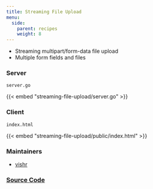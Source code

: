 ```yaml
---
title: Streaming File Upload
menu:
  side:
    parent: recipes
    weight: 8
---
```


- Streaming multipart/form-data file upload
- Multiple form fields and files

### Server

`server.go`

{{< embed "streaming-file-upload/server.go" >}}

### Client

`index.html`

{{< embed "streaming-file-upload/public/index.html" >}}

### Maintainers

- [vishr](https://github.com/vishr)

### [Source Code](https://github.com/labstack/echo/blob/master/recipes/streaming-file-upload)
